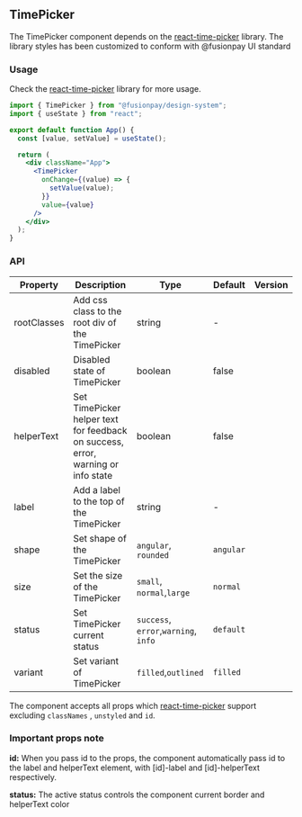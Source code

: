 ## TimePicker

The TimePicker component depends on the [react-time-picker](https://projects.wojtekmaj.pl/react-time-picker/) library.
The
library styles
has been
customized to conform with @fusionpay UI standard

### Usage

Check the [react-time-picker](https://projects.wojtekmaj.pl/react-time-picker/) library for more usage.

```jsx
import { TimePicker } from "@fusionpay/design-system";
import { useState } from "react";

export default function App() {
  const [value, setValue] = useState();

  return (
    <div className="App">
      <TimePicker
        onChange={(value) => {
          setValue(value);
        }}
        value={value}
      />
    </div>
  );
}
```

### API

| Property    | Description                                                                      | Type                                 | Default   | Version |
| ----------- | -------------------------------------------------------------------------------- | ------------------------------------ | --------- | ------- |
| rootClasses | Add css class to the root div of the TimePicker                                  | string                               | -         |         |
| disabled    | Disabled state of TimePicker                                                     | boolean                              | false     |         |
| helperText  | Set TimePicker helper text for feedback on success, error, warning or info state | boolean                              | false     |         |
| label       | Add a label to the top of the TimePicker                                         | string                               | -         |         |
| shape       | Set shape of the TimePicker                                                      | `angular`, `rounded`                 | `angular` |         |
| size        | Set the size of the TimePicker                                                   | `small`, `normal`,`large`            | `normal`  |         |
| status      | Set TimePicker current status                                                    | `success`, `error`,`warning`, `info` | `default` |         |
| variant     | Set variant of TimePicker                                                        | `filled`,`outlined`                  | `filled`  |         |

The component accepts all props which [react-time-picker](https://projects.wojtekmaj.pl/react-time-picker/) support
excluding `classNames`
, `unstyled` and `id`.

### Important props note

**id:** When you pass id to the props, the component automatically pass id to the label and helperText element,
with [id]-label and [id]-helperText respectively.

**status:** The active status controls the component current border and helperText color
